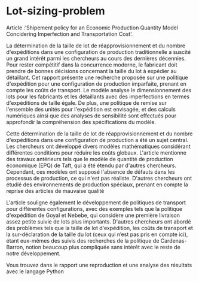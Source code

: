 # Lot-sizing-problem
Article  :‘Shipement policy for an Economic Production Quantity Model Concidering Imperfection and Transportation Cost’.

La détermination de la taille de lot de réapprovisionnement et du nombre d'expéditions dans une configuration de production traditionnelle a suscité un grand intérêt parmi les chercheurs au cours des dernières décennies. Pour rester compétitif dans la concurrence moderne, le fabricant doit prendre de bonnes décisions concernant la taille du lot à expédier au détaillant. Cet rapport présente une recherche proposée sur une politique d'expédition pour une configuration de production imparfaite, prenant en compte les coûts de transport. Le modèle analyse le dimensionnement des lots pour les fabricants et les détaillants avec des imperfections en termes d'expéditions de taille égale. De plus, une politique de remise sur l'ensemble des unités pour l'expédition est envisagée, et des calculs numériques ainsi que des analyses de sensibilité sont effectués pour approfondir la compréhension des spécifications du modèle.

Cette détermination de la taille de lot de réapprovisionnement et du nombre d'expéditions dans une configuration de production a été un sujet central. Les chercheurs ont développé divers modèles mathématiques considérant différentes conditions pour réduire les coûts globaux. L'article mentionne des travaux antérieurs tels que le modèle de quantité de production économique (EPQ) de Taft, qui a été étendu par d'autres chercheurs. Cependant, ces modèles ont supposé l'absence de défauts dans les processus de production, ce qui n'est pas réaliste. D'autres chercheurs ont étudié des environnements de production spéciaux, prenant en compte la reprise des articles de mauvaise qualité

L'article souligne également le développement de politiques de transport pour différentes configurations, avec des exemples tels que la politique d'expédition de Goyal et Nebebe, qui considère une première livraison assez petite suivie de lots plus importants. D'autres chercheurs ont abordé des problèmes tels que la taille de lot d'expédition, les coûts de transport et la sur-déclaration de la taille du lot (ceux qui n’est pas pris en compte ici), étant eux-mêmes des suivis des recherches de la politique de Cardenas-Barron, notion beaucoup plus compliquée sans intérêt avec le reste de notre développement.

Vous trouvez dans le rapport une reproduction et une analyse des résultats avec le langage Python
